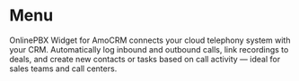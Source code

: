 # Menu
OnlinePBX Widget for AmoCRM connects your cloud telephony system with your CRM. Automatically log inbound and outbound calls, link recordings to deals, and create new contacts or tasks based on call activity — ideal for sales teams and call centers.
